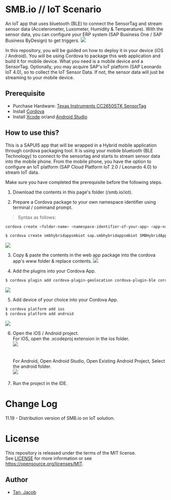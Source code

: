 # SMB.io // IoT Scenario
An IoT app that uses bluetooth (BLE) to connect the SensorTag and stream sensor data (Accelerometer, Luxometer, Humidity & Temperature).
With the sensor data, you can configure your ERP system (SAP Business One / SAP Business ByDesign) to get triggers.
![](https://github.com/jacobtan89/smb.io/blob/master/archive/media/iot-app.gif)

In this repository, you will be guided on how to deploy it in your device (iOS / Android).
You will be using Cordova to package this web application and build it for mobile device.
What you need is a mobile device and a SensorTag.
Optionally, you may acquire SAP's IoT platform (SAP Leonardo IoT 4.0), so to collect the IoT Sensor Data.
If not, the sensor data will just be streaming to your mobile device.

## Prerequisite
- Purchase Hardware: [Texas Instruments CC2650STK SensorTag](https://www.ti.com/tool/TIDC-CC2650STK-SENSORTAG)
- Install [Cordova](https://cordova.apache.org/docs/en/latest/guide/cli/#installing-the-cordova-cli)
- Install [Xcode](https://developer.apple.com/xcode/) or/and [Android Studio](https://developer.android.com/studio)

## How to use this?
This is a SAPUI5 app that will be wrapped in a Hybrid mobile application through cordova packaging tool.
It is using your mobile bluetooth (BLE Technology) to connect to the sensortag and starts to stream sensor data into the mobile phone.
From the mobile phone, you have the option to configure an IoT platform (SAP Cloud Platform IoT 2.0 / Leonardo 4.0) to stream IoT data.

Make sure you have completed the prerequisite before the following steps.
1. Download the contents in this page's folder (/smb.io/iot).

2. Prepare a Cordova package to your own namespace identifier using terminal / command prompt.
> Syntax as follows:
```sh
cordova create <folder-name> <namespace-identifier-of-your-app> <app-name-or-project-name>
```
```sh
$ cordova create smbhybridappsmbiot sap.smbhybridappsmbiot SMBHybridAppSMBIoT
```
![](https://github.com/jacobtan89/smb.io/blob/master/archive/media/iot-1.png)

3. Copy & paste the contents in the web app package into the cordova app's www folder & replace contents.
![](https://github.com/jacobtan89/smb.io/blob/master/archive/media/iot-6.png)

4. Add the plugins into your Cordova App.
```sh
$ cordova plugin add cordova-plugin-geolocation cordova-plugin-ble cordova-plugin-dialogs cordova-plugin-document-viewer cordova-plugin-inappbrowser cordova-plugin-device
```
![](https://github.com/jacobtan89/smb.io/blob/master/archive/media/iot-7.png)

5. Add device of your choice into your Cordova App.
```sh
$ cordova platform add ios
$ cordova platform add android
```
![](https://github.com/jacobtan89/smb.io/blob/master/archive/media/iot-4.png)

6. Open the iOS / Android project.
<br>For iOS, open the .xcodeproj extension in the ios folder.</br>
![](https://github.com/jacobtan89/smb.io/blob/master/archive/media/iot-8.png)
<br></br>
<br>For Android, Open Android Studio, Open Existing Android Project, Select the android folder.</br>
![](https://github.com/jacobtan89/smb.io/blob/master/archive/media/iot-9.png)
<br></br>
7. Run the project in the IDE.

# Change Log
11.19 - Distribution version of SMB.io on IoT solution.

# License
This repository is released under the terms of the MIT license. 
<br>See [LICENSE](https://github.com/jacobtan89/smb.io/blob/master/LICENSE) for more information or see https://opensource.org/licenses/MIT.

## Author
* [Tan, Jacob](https://github.com/jacobtan89)